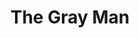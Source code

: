 ---
title: "The Gray Man"
year: 2022
rating: 1
stars: "★"
rewatched: false
permalink: "the-gray-man-2022"
watched_on: 2022-07-23
---